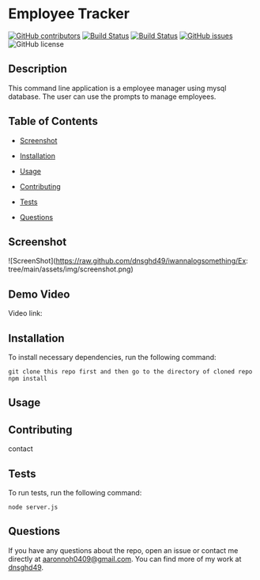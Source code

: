 # Employee Tracker
  [![GitHub contributors](https://img.shields.io/github/contributors/dnsghd49/iwannalogsomething.svg)](https://GitHub.com/dnsghd49/iwannalogsomething/graphs/contributors/)
  [![Build Status](https://img.shields.io/github/forks/dnsghd49/iwannalogsomething.svg)](https://github.com/dnsghd49/iwannalogsomething/network/)
  [![Build Status](https://img.shields.io/github/stars/dnsghd49/iwannalogsomething.svg)](https://github.com/dnsghd49/iwannalogsomething/)
  [![GitHub issues](https://img.shields.io/github/issues/dnsghd49/iwannalogsomething.svg)](https://GitHub.com/dnsghd49/iwannalogsomething/issues/)
  ![GitHub license](https://img.shields.io/badge/license-MIT-blue.svg)


## Description

This command line application is a employee manager using mysql database. The user can use the prompts to manage employees.

## Table of Contents 

* [Screenshot](#screenshot)

* [Installation](#installation)

* [Usage](#usage)

* [Contributing](#contributing)

* [Tests](#tests)

* [Questions](#questions)

## Screenshot

![ScreenShot](https://raw.github.com/dnsghd49/iwannalogsomething/Ex: tree/main/assets/img/screenshot.png)

## Demo Video

Video link: 

## Installation

To install necessary dependencies, run the following command:

```
git clone this repo first and then go to the directory of cloned repo 
npm install

```

## Usage




  
## Contributing

contact

## Tests

To run tests, run the following command:

```
node server.js
```

## Questions

If you have any questions about the repo, open an issue or contact me directly at aaronnoh0409@gmail.com. You can find more of my work at [dnsghd49](https://github.com/dnsghd49/).
